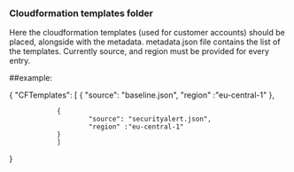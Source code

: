 ### Cloudformation templates folder

Here the cloudformation templates (used for customer accounts) should be placed, alongside with the metadata.
metadata.json file contains the list of the templates. Currently source, and region must be provided for every entry. 

##example:

{
        "CFTemplates":
        [
                {
                        "source": "baseline.json",
                        "region" :"eu-central-1"
                },

                {
                        "source": "securityalert.json",
                        "region" :"eu-central-1"
                }
                ]
}

